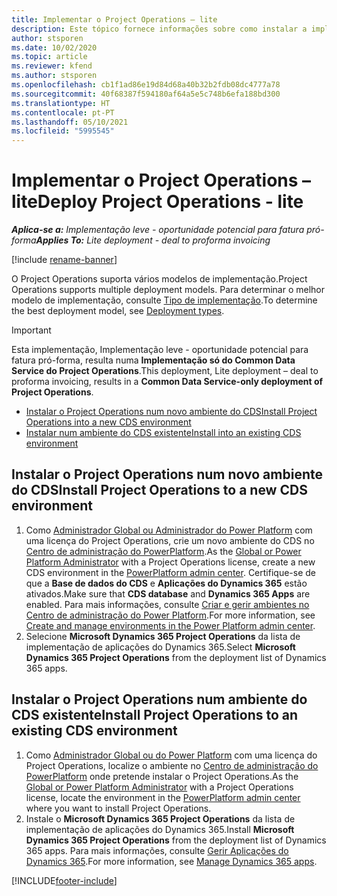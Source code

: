 ```yaml
---
title: Implementar o Project Operations – lite
description: Este tópico fornece informações sobre como instalar a implementação do Project Operations lite - oportunidade potencial para fatura pró-forma.
author: stsporen
ms.date: 10/02/2020
ms.topic: article
ms.reviewer: kfend
ms.author: stsporen
ms.openlocfilehash: cb1f1ad86e19d84d68a40b32b2fdb08dc4777a78
ms.sourcegitcommit: 40f68387f594180af64a5e5c748b6efa188bd300
ms.translationtype: HT
ms.contentlocale: pt-PT
ms.lasthandoff: 05/10/2021
ms.locfileid: "5995545"
---
```

# <a name="deploy-project-operations---lite"></a><span data-ttu-id="0b3eb-103">Implementar o Project Operations – lite</span><span class="sxs-lookup"><span data-stu-id="0b3eb-103">Deploy Project Operations - lite</span></span>

<span data-ttu-id="0b3eb-104">_**Aplica-se a:** Implementação leve - oportunidade potencial para fatura pró-forma_</span><span class="sxs-lookup"><span data-stu-id="0b3eb-104">_**Applies To:** Lite deployment - deal to proforma invoicing_</span></span>

[!include [rename-banner](~/includes/cc-data-platform-banner.md)]

<span data-ttu-id="0b3eb-105">O Project Operations suporta vários modelos de implementação.</span><span class="sxs-lookup"><span data-stu-id="0b3eb-105">Project Operations supports multiple deployment models.</span></span> <span data-ttu-id="0b3eb-106">Para determinar o melhor modelo de implementação, consulte [Tipo de implementação](determine-deployment-type.md).</span><span class="sxs-lookup"><span data-stu-id="0b3eb-106">To determine the best deployment model, see [Deployment types](determine-deployment-type.md).</span></span>


> [!IMPORTANT]
> <span data-ttu-id="0b3eb-107">Esta implementação, Implementação leve - oportunidade potencial para fatura pró-forma, resulta numa **Implementação só do Common Data Service do Project Operations**.</span><span class="sxs-lookup"><span data-stu-id="0b3eb-107">This deployment, Lite deployment – deal to proforma invoicing, results in a **Common Data Service-only deployment of Project Operations**.</span></span>

- [<span data-ttu-id="0b3eb-108">Instalar o Project Operations num novo ambiente do CDS</span><span class="sxs-lookup"><span data-stu-id="0b3eb-108">Install Project Operations into a new CDS environment</span></span>](#new)
- [<span data-ttu-id="0b3eb-109">Instalar num ambiente do CDS existente</span><span class="sxs-lookup"><span data-stu-id="0b3eb-109">Install into an existing CDS environment</span></span>](#existing)



## <a name="install-project-operations-to-a-new-cds-environment"></a><a name="new"></a><span data-ttu-id="0b3eb-110">Instalar o Project Operations num novo ambiente do CDS</span><span class="sxs-lookup"><span data-stu-id="0b3eb-110">Install Project Operations to a new CDS environment</span></span>

1. <span data-ttu-id="0b3eb-111">Como [Administrador Global ou Administrador do Power Platform](/power-platform/admin/global-service-administrators-can-administer-without-license) com uma licença do Project Operations, crie um novo ambiente do CDS no [Centro de administração do PowerPlatform](https://admin.powerplatform.com).</span><span class="sxs-lookup"><span data-stu-id="0b3eb-111">As the [Global or Power Platform Administrator](/power-platform/admin/global-service-administrators-can-administer-without-license) with a Project Operations license, create a new CDS environment in the [PowerPlatform admin center](https://admin.powerplatform.com).</span></span> <span data-ttu-id="0b3eb-112">Certifique-se de que a **Base de dados do CDS** e **Aplicações do Dynamics 365** estão ativados.</span><span class="sxs-lookup"><span data-stu-id="0b3eb-112">Make sure that **CDS database** and **Dynamics 365 Apps** are enabled.</span></span> <span data-ttu-id="0b3eb-113">Para mais informações, consulte [Criar e gerir ambientes no Centro de administração do Power Platform](/power-platform/admin/create-environment#create-an-environment-in-the-power-platform-admin-center).</span><span class="sxs-lookup"><span data-stu-id="0b3eb-113">For more information, see [Create and manage environments in the Power Platform admin center](/power-platform/admin/create-environment#create-an-environment-in-the-power-platform-admin-center).</span></span>
2. <span data-ttu-id="0b3eb-114">Selecione **Microsoft Dynamics 365 Project Operations** da lista de implementação de aplicações do Dynamics 365.</span><span class="sxs-lookup"><span data-stu-id="0b3eb-114">Select **Microsoft Dynamics 365 Project Operations** from the deployment list of Dynamics 365 apps.</span></span>


## <a name="install-project-operations-to-an-existing-cds-environment"></a><a name="existing"></a><span data-ttu-id="0b3eb-115">Instalar o Project Operations num ambiente do CDS existente</span><span class="sxs-lookup"><span data-stu-id="0b3eb-115">Install Project Operations to an existing CDS environment</span></span>

1. <span data-ttu-id="0b3eb-116">Como [Administrador Global ou do Power Platform](/power-platform/admin/global-service-administrators-can-administer-without-license) com uma licença do Project Operations, localize o ambiente no [Centro de administração do PowerPlatform](https://admin.powerplatform.com) onde pretende instalar o Project Operations.</span><span class="sxs-lookup"><span data-stu-id="0b3eb-116">As the [Global or Power Platform Administrator](/power-platform/admin/global-service-administrators-can-administer-without-license) with a Project Operations license, locate the environment in the [PowerPlatform admin center](https://admin.powerplatform.com) where you want to install Project Operations.</span></span>
2. <span data-ttu-id="0b3eb-117">Instale o **Microsoft Dynamics 365 Project Operations** da lista de implementação de aplicações do Dynamics 365.</span><span class="sxs-lookup"><span data-stu-id="0b3eb-117">Install **Microsoft Dynamics 365 Project Operations** from the deployment list of Dynamics 365 apps.</span></span> <span data-ttu-id="0b3eb-118">Para mais informações, consulte [Gerir Aplicações do Dynamics 365](/power-platform/admin/manage-apps).</span><span class="sxs-lookup"><span data-stu-id="0b3eb-118">For more information, see [Manage Dynamics 365 apps](/power-platform/admin/manage-apps).</span></span>




[!INCLUDE[footer-include](../includes/footer-banner.md)]